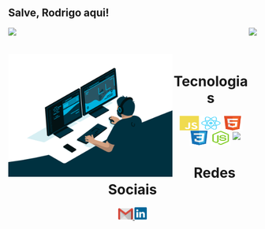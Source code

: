 ## Salve, Rodrigo aqui!

<div>
  
  <img  height="180em" src="https://github-readme-stats.vercel.app/api?username=RodrigoFrancoSantos&show_icons=true&theme=dark&include_all_commits=true&count_private=true"/>
  <img align="right" height="180em" src="https://github-readme-stats.vercel.app/api/top-langs/?username=RodrigoFrancoSantos&layout=compact&langs_count=16&theme=dark"/>
</div>
<br>

<div  align="center"> 
  <div style="display: inline_block"><br>
    <img align="left" height="250" alt="coding-time" src="code.gif">
    <h1 align="center">Tecnologias</h1>
    <img align="center" height="30" width="40" alt="js-icon"  src="https://raw.githubusercontent.com/devicons/devicon/master/icons/javascript/javascript-plain.svg">
    <img align="center" height="30" width="40" alt="react-icon" src="https://raw.githubusercontent.com/devicons/devicon/master/icons/react/react-original.svg">
    <img align="center" height="30" width="40" alt="html-icon" src="https://raw.githubusercontent.com/devicons/devicon/master/icons/html5/html5-original.svg">
    <img align="center" height="30" width="40" alt="css-icon" src="https://raw.githubusercontent.com/devicons/devicon/master/icons/css3/css3-original.svg">
    <img align="center" height="30" width="40" alt="nodejs-icon" src="https://raw.githubusercontent.com/devicons/devicon/master/icons/nodejs/nodejs-original.svg">
    <img src="https://cdn.jsdelivr.net/gh/devicons/devicon/icons/java/java-original.svg" />
          
  </div>
    
  
  <h1 align="center">Redes Sociais</h1>
    <a href = "mailto: work.francorodrigo980@gmail.com">
      <img width="30" src="gmail.svg">
    </a>
    <a href = "https://www.linkedin.com/in/rodrigo-franco-dos-santos-7a3aa91b7/">
      <img width="25" src="linkedin.svg">
    </a>
</div>
  

